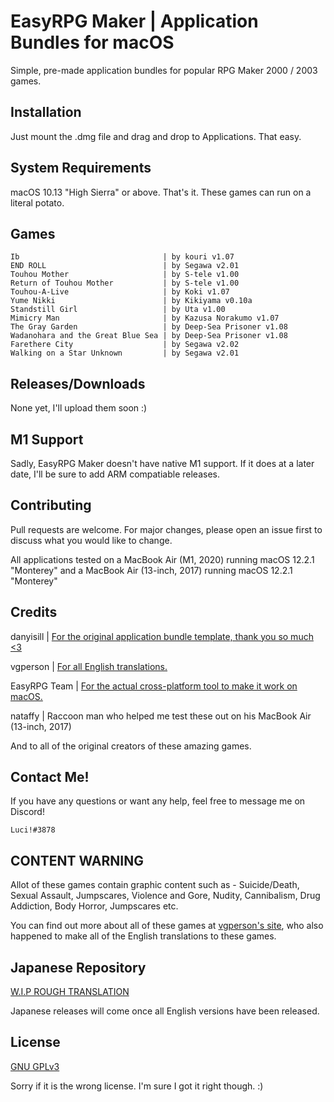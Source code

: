 # EasyRPG Maker | Application Bundles for macOS 

Simple, pre-made application bundles for popular RPG Maker 2000 / 2003 games. 

## Installation

Just mount the .dmg file and drag and drop to Applications. That easy. 

## System Requirements

macOS 10.13 "High Sierra" or above. That's it. These games can run on a literal potato. 

## Games

```
Ib                                | by kouri v1.07
END ROLL                          | by Segawa v2.01
Touhou Mother                     | by S-tele v1.00
Return of Touhou Mother           | by S-tele v1.00
Touhou-A-Live                     | by Koki v1.07
Yume Nikki                        | by Kikiyama v0.10a 
Standstill Girl                   | by Uta v1.00
Mimicry Man                       | by Kazusa Norakumo v1.07
The Gray Garden                   | by Deep-Sea Prisoner v1.08
Wadanohara and the Great Blue Sea | by Deep-Sea Prisoner v1.08
Farethere City                    | by Segawa v2.02
Walking on a Star Unknown         | by Segawa v2.01
```

## Releases/Downloads

None yet, I'll upload them soon :)

## M1 Support

Sadly, EasyRPG Maker doesn't have native M1 support. 
If it does at a later date, I'll be sure to add ARM compatiable releases. 

## Contributing
Pull requests are welcome. For major changes, please open an issue first to discuss what you would like to change.

All applications tested on a MacBook Air (M1, 2020) running macOS 12.2.1 "Monterey" and a MacBook Air (13-inch, 2017) running macOS 12.2.1 "Monterey" 

## Credits

danyisill | [For the original application bundle template, thank you so much <3](https://github.com/danyisill/easyrpg-macbundles)

vgperson | [For all English translations.](https://www.vgperson.com/games/)

EasyRPG Team | [For the actual cross-platform tool to make it work on macOS.](https://easyrpg.org/)

nataffy | Raccoon man who helped me test these out on his MacBook Air (13-inch, 2017)

And to all of the original creators of these amazing games. 

## Contact Me!

If you have any questions or want any help, feel free to message me on Discord!

```Luci!#3878```

## CONTENT WARNING 
Allot of these games contain graphic content such as - 
Suicide/Death, Sexual Assault, Jumpscares, Violence and Gore, Nudity, Cannibalism, Drug Addiction, Body Horror, Jumpscares etc. 

You can find out more about all of these games at [vgperson's site](https://www.vgperson.com/games/), who also happened to make all of the English translations to these games. 

## Japanese Repository 

[W.I.P ROUGH TRANSLATION](https://github.com/kicksluci/rpgmaker-application-bundles-JPN)

Japanese releases will come once all English versions have been released.

## License
[GNU GPLv3](https://choosealicense.com/licenses/gpl-3.0/)

Sorry if it is the wrong license. I'm sure I got it right though. :)
